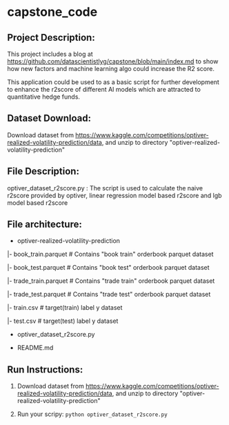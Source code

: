 # capstone_code
## Project Description:
This project includes a blog at https://github.com/datascientistlyg/capstone/blob/main/index.md to show how new factors and machine learning algo could increase the R2 score. 

This application could be used to as a basic script for further development to enhance the r2score of different AI models which are attracted to quantitative hedge funds.  

## Dataset Download:
Download dataset from https://www.kaggle.com/competitions/optiver-realized-volatility-prediction/data, and unzip to directory "optiver-realized-volatility-prediction" 

## File Description:
optiver_dataset_r2score.py : The script is used to calculate the naive r2score provided by optiver, linear regression model based r2score and lgb model based r2score

## File architecture:
- optiver-realized-volatility-prediction

|- book_train.parquet  # Contains "book train" orderbook parquet dataset

|- book_test.parquet  # Contains "book test" orderbook parquet dataset

|- trade_train.parquet  # Contains "trade train" orderbook parquet dataset

|- trade_test.parquet  # Contains "trade test" orderbook parquet dataset

|- train.csv  # target(train) label y dataset

|- test.csv  # target(test) label y dataset

- optiver_dataset_r2score.py

- README.md

## Run Instructions:

1. Download dataset from https://www.kaggle.com/competitions/optiver-realized-volatility-prediction/data, and unzip to directory "optiver-realized-volatility-prediction" 

2. Run your scripy: `python optiver_dataset_r2score.py`
